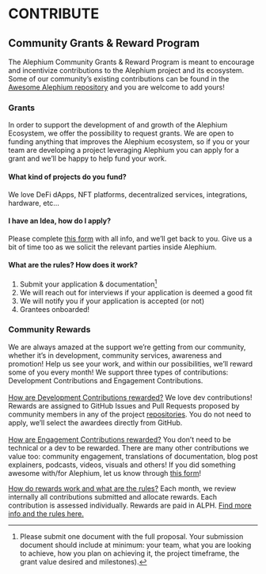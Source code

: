 # CONTRIBUTE
## Community Grants & Reward Program

The Alephium Community Grants & Reward Program is meant to encourage and incentivize contributions to the Alephium project and its ecosystem. Some of our community’s existing contributions can be found in the [Awesome Alephium repository](https://github.com/alephium/awesome-alephium) and you are welcome to add yours!


### Grants

In order to support the development of and growth of the Alephium Ecosystem, we offer the possibility to request grants. We are open to funding anything that improves the Alephium ecosystem, so if you or your team are developing a project leveraging Alephium you can apply for a grant and we’ll be happy to help fund your work. 

#### What kind of projects do you fund?
We love DeFi dApps, NFT platforms, decentralized services, integrations, hardware, etc…

#### I have an Idea, how do I apply?
Please complete [this form](https://forms.gle/PDJZwxAVKGRBEgdw9) with all info, and we’ll get back to you. Give us a bit of time too as we solicit the relevant parties inside Alephium. 

#### What are the rules? How does it work?
1. Submit your application & documentation[^1]
2. We will reach out for interviews if your application is deemed a good fit
3. We will notify you if your application is accepted (or not)
4. Grantees onboarded!

[^1]: Please submit one document with the full proposal. Your submission document  should include at minimum: your team, what you are looking to achieve, how you plan on achieving it, the project timeframe, the grant value desired and milestones). 

### Community Rewards

We are always amazed at the support we’re getting from our community, whether it’s in development, community services, awareness and promotion! Help us see your work, and within our possibilities, we’ll reward some of you every month! We support three types of contributions: Development Contributions and Engagement Contributions. \
 \
<span style="text-decoration:underline;">How are Development Contributions rewarded?</span> We love dev contributions! Rewards are assigned to GitHub Issues and Pull Requests proposed by community members in any of the project [repositories](https://github.com/orgs/alephium/repositories). You do not need to apply, we’ll select the awardees directly from GitHub. \
 \
<span style="text-decoration:underline;">How are Engagement Contributions rewarded?</span> You don’t need to be technical or a dev to be rewarded. There are many other contributions we value too: community engagement, translations of documentation, blog post explainers, podcasts, videos, visuals and others! If you did something awesome with/for Alephium, let us know through [this form](https://forms.gle/dVCFvn6PuP56oU3K8)!

<span style="text-decoration:underline;">How do rewards work and what are the rules?</span> Each month, we review internally all contributions submitted and allocate rewards. Each contribution is assessed individually. Rewards are paid in ALPH. [Find more info and the rules here.](https://github.com/alephium/community/blob/master/RewardProgramRules.md)
